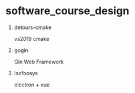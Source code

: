 # software_course_design

1. detours-cmake

   vs2019 cmake

2. gogin

   Gin Web Framework

3. lsofoosys

   electron + vue
